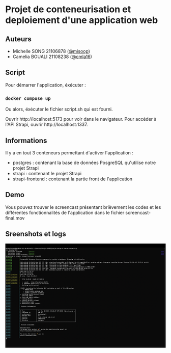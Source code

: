 # Projet de conteneurisation et deploiement d'une application web


## Auteurs

- Michelle SONG 21106878 ([@misoop](https://github.com/misoop))
- Camelia BOUALI 21108238 ([@cmla16](https://github.com/cmla16))


## Script

Pour démarrer l'application, éxécuter : 

### `docker compose up`

Ou alors, éxécuter le fichier script.sh qui est fourni.

Ouvrir http://localhost:5173 pour voir dans le navigateur.
Pour accéder à l'API Strapi, ouvrir http://localhost:1337.


## Informations

Il y a en tout 3 conteneurs permettant d'activer l'application :
- postgres : contenant la base de données PosgreSQL qu'utilise notre projet Strapi
- strapi : contenant le projet Strapi
- strapi-frontend : contenant la partie front de l'application


## Demo

Vous pouvez trouver le screencast présentant brièvement les codes et les différentes fonctionnalités de l'application dans le fichier screencast-final.mov


## Sreenshots et logs

![Capture d'écran des logs](logs.png)